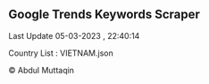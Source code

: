 

## Google Trends Keywords Scraper 
 
Last Update 05-03-2023 , 22:40:14

Country List :
VIETNAM.json



© Abdul Muttaqin 
